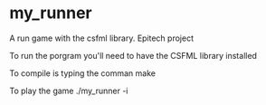 # my_runner
A run game with the csfml library. Epitech project

To run the porgram you'll need to have the CSFML library installed

To compile is typing the comman make

To play the game ./my_runner -i
